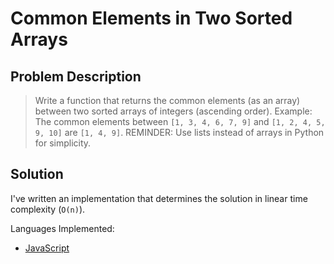 # Common Elements in Two Sorted Arrays

## Problem Description

> Write a function that returns the common elements (as an array) between two sorted arrays of integers (ascending order).
> Example: The common elements between `[1, 3, 4, 6, 7, 9]` and `[1, 2, 4, 5, 9, 10]` are `[1, 4, 9]`.
> REMINDER: Use lists instead of arrays in Python for simplicity.

## Solution

I've written an implementation that determines the solution in linear time complexity (`O(n)`).

Languages Implemented:

- [JavaScript](./solution.js)
